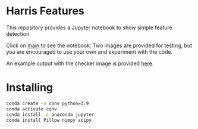 # Harris Features
This repository provides a Jupyter notebook to show simple feature detection. 

Click on [main](/main.ipynb) to see the notebook. Two images are provided for testing, but you are encouraged to use your own and experiment with the code.

An example output with the checker image is provided [here](/harris.pdf). 

# Installing
```bash
conda create -n conv python=3.9
conda activate conv
conda install -c anaconda jupyter
conda install Pillow numpy scipy
```
